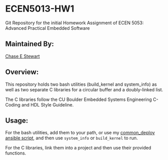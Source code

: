 # ECEN5013-HW1
Git Repository for the initial Homework Assignment of ECEN 5053: Advanced Practical Embedded Software

## Maintained By:
[Chase E Stewart](chst9148@colorado.edu)

## Overview:
This repository holds two bash utilities (build_kernel and system_info) as well as two separate C libraries for a circular buffer and a doubly-linked list.


The C libraries follow the CU Boulder Embedded Systems Engineering C-Coding and HDL Style Guideline.

## Usage:
For the bash utilities, add them to your path, or use my [common_deploy ansible script](https://github.com/ChaseStewart/ECEN5013_common_deploy), and then use `system_info` or `build_kernel` to run.

For the C libraries, link them into a project and then use their provided functions.
